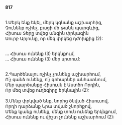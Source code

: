 **817**

\
1.Մերկ ենք եկել, մերկ կգնանք աշխարհից,\
Չունենք ոչինչ, բացի մի թանկ պարգևից,\
Հիսուս Տերը տվեց անգին փրկագին\
Սուրբ Արյունը, որ մեզ փրկեց դժոխքից (2):

\
 ... Հիսուս ունենք (3) երկնքում,\
 ... Հիսուս ունենք (3) մեր սրտում:

\
2.Պարծենալու ոչինչ չունենք աշխարհում,\
Ո՛չ գանձ ունենք, ո՛չ գոհարներ անհատնում,\
Մեր պարծանքը Հիսուսն է Աստծո Որդին,\
Որ մեզ տվեց ուղեգիրը երկնային (2):\
\
3.Մենք փրկված ենք, նորից ծնված Հիսուսով,\
Որդի դարձանք Նրա տված շնորհքով,\
Մենք կյանք ունենք, մենք տուն ունենք երկնքում,\
Հիսուս ունենք ու վիշտ չունենք աշխարհում (2):
